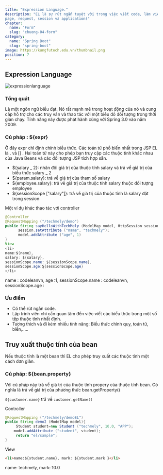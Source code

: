 ```yaml
---
title: "Expression Language."
description: "EL là sự rút ngắn tuyệt vời trong việc viết code, làm việc với các thuộc tính đặt trong các phạm vi (như
page, request, session và application)"
chapter:
  name: "Form"
  slug: "chuong-04-form"
category:
  name: "Spring Boot"
  slug: "spring-boot"
image: https://kungfutech.edu.vn/thumbnail.png
position: 7
---
```


## Expression Language

![expressionlanguage](https://encrypted-tbn0.gstatic.com/images?q=tbn:ANd9GcRx_QhMvFajTTjZzExmny2ahl2McbLx5wJFbw&usqp=CAU)

### Tổng quát

Là một ngôn ngữ biểu đạt. Nó rất mạnh mẽ trong hoạt động của nó và cung cấp hỗ trợ cho các truy vấn và thao tác với một biểu đồ đối tượng trong thời gian chạy. Tính năng này được phát hành cùng với Spring 3.0 vào năm 2009.

### Cú pháp : ${expr}

Ở đây expr chỉ định chính biểu thức. Các toán tử phổ biến nhất trong JSP EL là . và [] . Hai toán tử này cho phép bạn truy cập các thuộc tính khác nhau của Java Beans và các đối tượng JSP tích hợp sẵn.

<content-example>

- ${salary _ 2}: nhân đôi giá trị của thuộc tính salary và trả về giá trị của biểu thức salary _ 2
- ${param.salary}: trả về giá trị của tham số salary
- ${employee.salary}: trả về giá trị của thuộc tính salary thuộc đối tượng employee
- ${sessionScope ["salary"]}: trả về giá trị của thuộc tính là salary đặt trong session

</content-example>

<content-example>
Một ví dụ khác thao tác với controller
</content-example>

```java
@Controller
@RequestMapping ("/techmely/demo")
public String sayHelloWithTechMely (ModelMap model, HttpSession session){
      session.setAttribute ("name", "techmely");
      model.addAttribute ("age", 1)
}
View
<li>
name:${name},
salary: ${salary},
sessionScope.name: ${sessionScope.name},
sessionScope.age:Ş{sessionScope.age}
</li>
```

<content-result>
name                        : codeleanvn, 
age                           :1,
sessionScope.name : codeleanvn,
sessionScope.age    :

</content-result>

### Ưu điểm

- Có thể rút ngắn code.
- Lập trình viên chỉ cần quan tâm đến việc viết các biểu thức trong một số tệp thuộc tính nhất định.
- Tương thích và đi kèm nhiều tính năng: Biểu thức chính quy, toán tử, biến,.....

## Truy xuất thuộc tính của bean

Nếu thuộc tính là một bean thì EL cho phép truy xuất các thuộc tính một cách đơn giản.

### Cú pháp: ${bean.property}

Với cú pháp này trả về giá trị của thuộc tính propery của thuộc tính bean. Có nghĩa là trả về giá trị của phương thức bean.getProperty()

<content-example></content-example>

`${customer.name}` trả về `customer.getName()`

Controller

```java
@RequestMapping ("/techmely/demoEL")
public String demo2 (ModelMap model){
     Student student=new Student ("techmely", 10.0, "APP");
    model.addAttribute ("student", student);
     return "el/sample";
}
```

View

```html
<li>name:${student.name}, mark: ${student.mark }</li>
```

<content-result>
name: techmely, 
mark: 10.0
</content-result>
